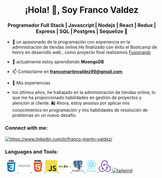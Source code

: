 
<h1 align="center">¡Hola! 👋, Soy Franco Valdez</h1>
<h3 align="center">Programador Full Stack | Javascript | Nodejs | React | Redux | Express | SQL | Postgres | Sequelize 🚀</h3>

- 🔭 un apasionado de la programación con experiencia en la administración de tiendas online.He finalizado con éxito el Bootcamp de henry en desarrollo web , como proyecto final realizamos [Fusionajob](https://github.com/felipecalderon/PF-SoyHenry)

- 🌱 actualmente estoy aprendiendo **MoongoDB**

- 📫 Contactame en **francomartinvaldez99@gmail.com**

- 📄 Mis experiencias 
- <p>los últimos años, he trabajado en la administración de tiendas online, lo que me ha proporcionado habilidades en gestión de proyectos y atención al cliente. 🛍️ Ahora, estoy ansioso por aplicar mis conocimientos en programación y mis habilidades de resolución de problemas en un nuevo desafío.</p>

<h3 align="left">Connect with me:</h3>
<p align="left">
<a href="https://linkedin.com/in/https://www.linkedin.com/in/franco-martin-valdez/" target="blank"><img align="center" src="https://raw.githubusercontent.com/rahuldkjain/github-profile-readme-generator/master/src/images/icons/Social/linked-in-alt.svg" alt="https://www.linkedin.com/in/franco-martin-valdez/" height="30" width="40" /></a>
</p>

<h3 align="left">Languages and Tools:</h3>
<p align="left"> <a href="https://www.w3schools.com/css/" target="_blank" rel="noreferrer"> <img src="https://raw.githubusercontent.com/devicons/devicon/master/icons/css3/css3-original-wordmark.svg" alt="css3" width="40" height="40"/> </a> <a href="https://expressjs.com" target="_blank" rel="noreferrer"> <img src="https://raw.githubusercontent.com/devicons/devicon/master/icons/express/express-original-wordmark.svg" alt="express" width="40" height="40"/> </a> <a href="https://www.w3.org/html/" target="_blank" rel="noreferrer"> <img src="https://raw.githubusercontent.com/devicons/devicon/master/icons/html5/html5-original-wordmark.svg" alt="html5" width="40" height="40"/> </a> <a href="https://developer.mozilla.org/en-US/docs/Web/JavaScript" target="_blank" rel="noreferrer"> <img src="https://raw.githubusercontent.com/devicons/devicon/master/icons/javascript/javascript-original.svg" alt="javascript" width="40" height="40"/> </a> <a href="https://nodejs.org" target="_blank" rel="noreferrer"> <img src="https://raw.githubusercontent.com/devicons/devicon/master/icons/nodejs/nodejs-original-wordmark.svg" alt="nodejs" width="40" height="40"/> </a> <a href="https://www.postgresql.org" target="_blank" rel="noreferrer"> <img src="https://raw.githubusercontent.com/devicons/devicon/master/icons/postgresql/postgresql-original-wordmark.svg" alt="postgresql" width="40" height="40"/> </a> <a href="https://reactjs.org/" target="_blank" rel="noreferrer"> <img src="https://raw.githubusercontent.com/devicons/devicon/master/icons/react/react-original-wordmark.svg" alt="react" width="40" height="40"/> </a> <a href="https://redux.js.org" target="_blank" rel="noreferrer"> <img src="https://raw.githubusercontent.com/devicons/devicon/master/icons/redux/redux-original.svg" alt="redux" width="40" height="40"/> </a> <a href="https://tailwindcss.com/" target="_blank" rel="noreferrer"> <img src="https://www.vectorlogo.zone/logos/tailwindcss/tailwindcss-icon.svg" alt="tailwind" width="40" height="40"/> </a> </p>


